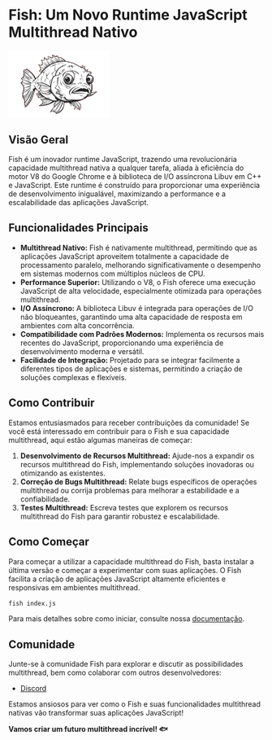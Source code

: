 # Fish: Um Novo Runtime JavaScript Multithread Nativo

<img align="center" width="200" src="https://github.com/byhyakimaro/fish/blob/main/fish.png">

## Visão Geral

Fish é um inovador runtime JavaScript, trazendo uma revolucionária capacidade multithread nativa a qualquer tarefa, aliada à eficiência do motor V8 do Google Chrome e à biblioteca de I/O assíncrona Libuv em C++ e JavaScript. Este runtime é construído para proporcionar uma experiência de desenvolvimento inigualável, maximizando a performance e a escalabilidade das aplicações JavaScript.

## Funcionalidades Principais

- **Multithread Nativo:** Fish é nativamente multithread, permitindo que as aplicações JavaScript aproveitem totalmente a capacidade de processamento paralelo, melhorando significativamente o desempenho em sistemas modernos com múltiplos núcleos de CPU.
- **Performance Superior:** Utilizando o V8, o Fish oferece uma execução JavaScript de alta velocidade, especialmente otimizada para operações multithread.
- **I/O Assíncrono:** A biblioteca Libuv é integrada para operações de I/O não bloqueantes, garantindo uma alta capacidade de resposta em ambientes com alta concorrência.
- **Compatibilidade com Padrões Modernos:** Implementa os recursos mais recentes do JavaScript, proporcionando uma experiência de desenvolvimento moderna e versátil.
- **Facilidade de Integração:** Projetado para se integrar facilmente a diferentes tipos de aplicações e sistemas, permitindo a criação de soluções complexas e flexíveis.
  
## Como Contribuir

Estamos entusiasmados para receber contribuições da comunidade! Se você está interessado em contribuir para o Fish e sua capacidade multithread, aqui estão algumas maneiras de começar:

1. **Desenvolvimento de Recursos Multithread:** Ajude-nos a expandir os recursos multithread do Fish, implementando soluções inovadoras ou otimizando as existentes.
2. **Correção de Bugs Multithread:** Relate bugs específicos de operações multithread ou corrija problemas para melhorar a estabilidade e a confiabilidade.
3. **Testes Multithread:** Escreva testes que explorem os recursos multithread do Fish para garantir robustez e escalabilidade.

## Como Começar

Para começar a utilizar a capacidade multithread do Fish, basta instalar a última versão e começar a experimentar com suas aplicações. O Fish facilita a criação de aplicações JavaScript altamente eficientes e responsivas em ambientes multithread.

```bash
fish index.js
```

Para mais detalhes sobre como iniciar, consulte nossa [documentação](https://fishjs.org/docs).

## Comunidade

Junte-se à comunidade Fish para explorar e discutir as possibilidades multithread, bem como colaborar com outros desenvolvedores:

- [Discord](https://discord.gg/fishjs)

Estamos ansiosos para ver como o Fish e suas funcionalidades multithread nativas vão transformar suas aplicações JavaScript!

**Vamos criar um futuro multithread incrível! 🐟**
